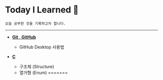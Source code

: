 # Today I Learned 📘
```
오늘 공부한 것을 기록하고자 합니다. 
```
___
+ <a href=""><b>Git , GitHub</b></a>  
  + GitHub Desktop 사용법

 
+ <a href=""><b>C</b></a>  
  + 구조체 (Structure)
  + 열거형 (Enum)
=======
